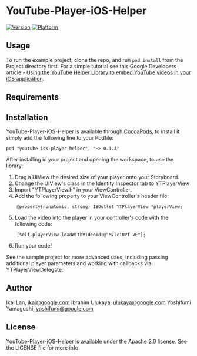 # YouTube-Player-iOS-Helper

[![Version](http://cocoapod-badges.herokuapp.com/v/YouTube-Player-iOS-Helper/badge.png)](http://cocoadocs.org/docsets/YouTube-Player-iOS-Helper)
[![Platform](http://cocoapod-badges.herokuapp.com/p/YouTube-Player-iOS-Helper/badge.png)](http://cocoadocs.org/docsets/YouTube-Player-iOS-Helper)

## Usage

To run the example project; clone the repo, and run `pod install` from the Project directory first.  For a simple tutorial see this Google Developers article - [Using the YouTube Helper Library to embed YouTube videos in your iOS application](https://developers.google.com/youtube/v3/guides/ios_youtube_helper).

## Requirements

## Installation

YouTube-Player-iOS-Helper is available through [CocoaPods](http://cocoapods.org), to install
it simply add the following line to your Podfile:

    pod "youtube-ios-player-helper", "~> 0.1.3"

After installing in your project and opening the workspace, to use the library:

  1. Drag a UIView the desired size of your player onto your Storyboard.
  2. Change the UIView's class in the Identity Inspector tab to YTPlayerView
  3. Import "YTPlayerView.h" in your ViewController.
  4. Add the following property to your ViewController's header file:
```objc
    @property(nonatomic, strong) IBOutlet YTPlayerView *playerView;
```
  5. Load the video into the player in your controller's code with the following code:
```objc
    [self.playerView loadWithVideoId:@"M7lc1UVf-VE"];
```
  6. Run your code!

See the sample project for more advanced uses, including passing additional player parameters and
working with callbacks via YTPlayerViewDelegate.

## Author

Ikai Lan, ikai@google.com
Ibrahim Ulukaya, ulukaya@google.com
Yoshifumi Yamaguchi, yoshifumi@google.com

## License

YouTube-Player-iOS-Helper is available under the Apache 2.0 license. See the LICENSE file for more info.
